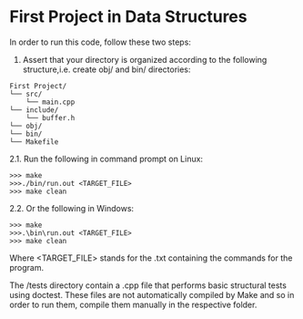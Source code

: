 # First Project in Data Structures
In order to run this code, follow these two steps:
1. Assert that your directory is organized according to the following structure,i.e. create obj/ and bin/ directories:
```
First Project/
└── src/
    └── main.cpp
└── include/
    └── buffer.h
└── obj/
└── bin/
└── Makefile
```
2.1. Run the following in command prompt on Linux:
```
>>> make 
>>>./bin/run.out <TARGET_FILE>
>>> make clean
```
2.2. Or the following in Windows:
```
>>> make 
>>>.\bin\run.out <TARGET_FILE>
>>> make clean
```
Where <TARGET_FILE> stands for the .txt containing the commands for the program.


The /tests directory contain a .cpp file that performs basic structural tests using doctest. These files are not automatically compiled by Make and so in order to run them, compile them manually in the respective folder.

